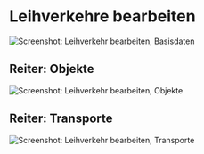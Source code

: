 # Leihverkehre bearbeiten

![Screenshot: Leihverkehr bearbeiten, Basisdaten](../../assets/musdb/leihverkehr/Leihverkehre-bearbeiten.avif)

## Reiter: Objekte

![Screenshot: Leihverkehr bearbeiten, Objekte](../../assets/musdb/leihverkehr/Leihverkehre-Objekt-Reiter.avif)

## Reiter: Transporte

![Screenshot: Leihverkehr bearbeiten, Transporte](../../assets/musdb/leihverkehr/Leihverkehre-Transport-Reiter.avif)
